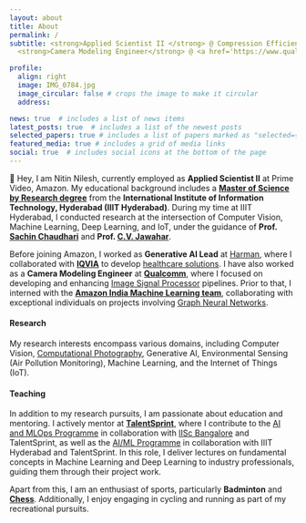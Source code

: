 ```yaml
---
layout: about
title: About
permalink: /
subtitle: <strong>Applied Scientist II </strong> @ Compression Efficiency Research Team, Prime Video, Amazon | Previously - <strong>Generative AI Tech Lead</strong> @ <a href='https://services.harman.com/services/generativeai'>Harman</a>, 
  <strong>Camera Modeling Engineer</strong> @ <a href='https://www.qualcomm.com/research'>Qualcomm Research</a> <strong>Research Scholar</strong> @ <a href='https://iiit.ac.in'> IIIT Hyderabad. </a>Reach me at my <strong><a href='mailto:nitinnilesh49@gmail.com'>Email</a></strong>. You can also message me on <strong><a href='https://linkedin.com/in/nitinnilesh'>LinkedIn</a></strong>. Here is my <strong><a href="assets/pdf/Nitin_Nilesh_CV.pdf">Resume</a></strong>.

profile:
  align: right
  image: IMG_0784.jpg
  image_circular: false # crops the image to make it circular
  address: 

news: true  # includes a list of news items
latest_posts: true  # includes a list of the newest posts
selected_papers: true # includes a list of papers marked as "selected={true}"
featured_media: true # includes a grid of media links
social: true  # includes social icons at the bottom of the page
---
```


👋 Hey, I am Nitin Nilesh, currently employed as **Applied Scientist II** at Prime Video, Amazon. My educational background includes a **[Master of Science by Research degree](https://www.iiit.ac.in/academics/postgraduate/ms/cse/)** from the **International Institute of Information Technology, Hyderabad (IIIT Hyderabad)**. During my time at IIIT Hyderabad, I conducted research at the intersection of Computer Vision, Machine Learning, Deep Learning, and IoT, under the guidance of **Prof. [Sachin Chaudhari](https://faculty.iiit.ac.in/~sachin.c/)** and **Prof. [C.V. Jawahar](https://faculty.iiit.ac.in/~jawahar/)**.

Before joining Amazon, I worked as **Generative AI Lead** at [Harman](https://services.harman.com/services/generativeai), where I collaborated with **[IQVIA](https://www.iqvia.com)** to develop [healthcare solutions](https://www.iqvia.com/solutions/technologies/orchestrated-clinical-trials/patient-engagement-suite/ecoa). I have also worked as a **Camera Modeling Engineer** at **[Qualcomm](https://www.qualcomm.com/research)**, where I focused on developing and enhancing [Image Signal Processor](https://en.wikipedia.org/wiki/Image_processor) pipelines. Prior to that, I interned with the **[Amazon India Machine Learning team](https://www.amazon.jobs/en/teams/machine-learning)**, collaborating with exceptional individuals on projects involving [Graph Neural Networks](https://en.wikipedia.org/wiki/Graph_neural_network).

#### Research
My research interests encompass various domains, including Computer Vision, [Computational Photography](https://en.wikipedia.org/wiki/Computational_photography), Generative AI, Environmental Sensing (Air Pollution Monitoring), Machine Learning, and the Internet of Things (IoT).

#### Teaching
In addition to my research pursuits, I am passionate about education and mentoring. I actively mentor at **[TalentSprint](https://talentsprint.com)**, where I contribute to the [AI and MLOps Programme](https://talentsprint.com/course/ai-mlops-iisc-bangalore) in collaboration with [IISc Bangalore](https://www.iisc.ac.in) and TalentSprint, as well as the [AI/ML Programme](https://talentsprint.com/course/ai-machine-learning-iiit-hyderabad) in collaboration with IIIT Hyderabad and TalentSprint. In this role, I deliver lectures on fundamental concepts in Machine Learning and Deep Learning to industry professionals, guiding them through their project work.

Apart from this, I am an enthusiast of sports, particularly **Badminton** and **[Chess](https://lichess.org/@/dead_knight)**. Additionally, I enjoy engaging in cycling and running as part of my recreational pursuits.